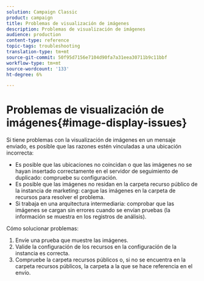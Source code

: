 ```yaml
---
solution: Campaign Classic
product: campaign
title: Problemas de visualización de imágenes
description: Problemas de visualización de imágenes
audience: production
content-type: reference
topic-tags: troubleshooting
translation-type: tm+mt
source-git-commit: 50f95d7156e7104d90fa7a31eea30711b9c11bbf
workflow-type: tm+mt
source-wordcount: '133'
ht-degree: 6%

---
```



# Problemas de visualización de imágenes{#image-display-issues}

Si tiene problemas con la visualización de imágenes en un mensaje enviado, es posible que las razones estén vinculadas a una ubicación incorrecta:

* Es posible que las ubicaciones no coincidan o que las imágenes no se hayan insertado correctamente en el servidor de seguimiento de duplicado: compruebe su configuración.
* Es posible que las imágenes no residan en la carpeta recurso público de la instancia de marketing: cargue las imágenes en la carpeta de recursos para resolver el problema.
* Si trabaja en una arquitectura intermediaria: comprobar que las imágenes se cargan sin errores cuando se envían pruebas (la información se muestra en los registros de análisis).

Cómo solucionar problemas:

1. Envíe una prueba que muestre las imágenes.
1. Valide la configuración de los recursos en la configuración de la instancia es correcta.
1. Compruebe la carpeta recursos públicos o, si no se encuentra en la carpeta recursos públicos, la carpeta a la que se hace referencia en el envío.
